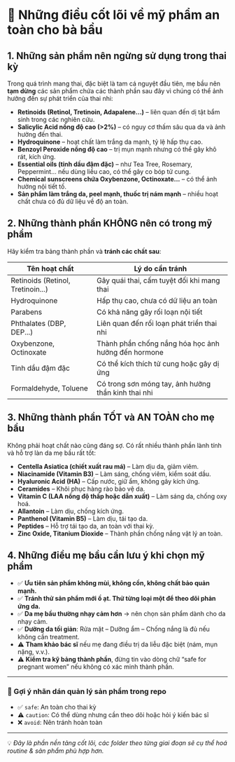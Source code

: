# 🌿 Những điều cốt lõi về mỹ phẩm an toàn cho bà bầu

## 1. Những sản phẩm nên ngừng sử dụng trong thai kỳ

Trong quá trình mang thai, đặc biệt là tam cá nguyệt đầu tiên, mẹ bầu nên **tạm dừng** các sản phẩm chứa các thành phần sau đây vì chúng có thể ảnh hưởng đến sự phát triển của thai nhi:

- **Retinoids (Retinol, Tretinoin, Adapalene...)** – liên quan đến dị tật bẩm sinh trong các nghiên cứu.
- **Salicylic Acid nồng độ cao (>2%)** – có nguy cơ thấm sâu qua da và ảnh hưởng đến thai.
- **Hydroquinone** – hoạt chất làm trắng da mạnh, tỷ lệ hấp thụ cao.
- **Benzoyl Peroxide nồng độ cao** – trị mụn mạnh nhưng có thể gây khô rát, kích ứng.
- **Essential oils (tinh dầu đậm đặc)** – như Tea Tree, Rosemary, Peppermint… nếu dùng liều cao, có thể gây co bóp tử cung.
- **Chemical sunscreens chứa Oxybenzone, Octinoxate...** – có thể ảnh hưởng nội tiết tố.
- **Sản phẩm làm trắng da, peel mạnh, thuốc trị nám mạnh** – nhiều hoạt chất chưa có đủ dữ liệu về độ an toàn.

## 2. Những thành phần KHÔNG nên có trong mỹ phẩm

Hãy kiểm tra bảng thành phần và **tránh các chất sau**:

| Tên hoạt chất                 | Lý do cần tránh                                               |
|------------------------------|---------------------------------------------------------------|
| Retinoids (Retinol, Tretinoin...) | Gây quái thai, cấm tuyệt đối khi mang thai                    |
| Hydroquinone                 | Hấp thụ cao, chưa có dữ liệu an toàn                         |
| Parabens                     | Có khả năng gây rối loạn nội tiết                             |
| Phthalates (DBP, DEP...)     | Liên quan đến rối loạn phát triển thai nhi                   |
| Oxybenzone, Octinoxate       | Thành phần chống nắng hóa học ảnh hưởng đến hormone          |
| Tinh dầu đậm đặc             | Có thể kích thích tử cung hoặc gây dị ứng                     |
| Formaldehyde, Toluene        | Có trong sơn móng tay, ảnh hưởng thần kinh thai nhi          |

## 3. Những thành phần TỐT và AN TOÀN cho mẹ bầu

Không phải hoạt chất nào cũng đáng sợ. Có rất nhiều thành phần lành tính và hỗ trợ làn da mẹ bầu rất tốt:

- **Centella Asiatica (chiết xuất rau má)** – Làm dịu da, giảm viêm.
- **Niacinamide (Vitamin B3)** – Làm sáng, chống viêm, kiểm soát dầu.
- **Hyaluronic Acid (HA)** – Cấp nước, giữ ẩm, không gây kích ứng.
- **Ceramides** – Khôi phục hàng rào bảo vệ da.
- **Vitamin C (LAA nồng độ thấp hoặc dẫn xuất)** – Làm sáng da, chống oxy hoá.
- **Allantoin** – Làm dịu, chống kích ứng.
- **Panthenol (Vitamin B5)** – Làm dịu, tái tạo da.
- **Peptides** – Hỗ trợ tái tạo da, an toàn với thai kỳ.
- **Zinc Oxide, Titanium Dioxide** – Thành phần chống nắng vật lý an toàn.

## 4. Những điều mẹ bầu cần lưu ý khi chọn mỹ phẩm

- ✅ **Ưu tiên sản phẩm không mùi, không cồn, không chất bảo quản mạnh.**
- ✅ **Tránh thử sản phẩm mới ồ ạt. Thử từng loại một để theo dõi phản ứng da.**
- ✅ **Da mẹ bầu thường nhạy cảm hơn** → nên chọn sản phẩm dành cho da nhạy cảm.
- ✅ **Dưỡng da tối giản**: Rửa mặt – Dưỡng ẩm – Chống nắng là đủ nếu không cần treatment.
- ⚠️ **Tham khảo bác sĩ** nếu mẹ đang điều trị da liễu đặc biệt (nám, mụn nặng, v.v.).
- ⚠️ **Kiểm tra kỹ bảng thành phần**, đừng tin vào dòng chữ “safe for pregnant women” nếu không có xác minh thành phần.

---

### 📎 Gợi ý nhãn dán quản lý sản phẩm trong repo

- ✅ `safe`: An toàn cho thai kỳ
- ⚠️ `caution`: Có thể dùng nhưng cần theo dõi hoặc hỏi ý kiến bác sĩ
- ❌ `avoid`: Nên tránh hoàn toàn

---

💡 _Đây là phần nền tảng cốt lõi, các folder theo từng giai đoạn sẽ cụ thể hoá routine & sản phẩm phù hợp hơn._

